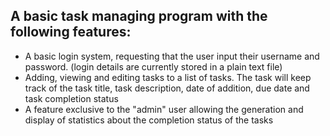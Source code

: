 A basic task managing program with the following features:
---
- A basic login system, requesting that the user input their username and password. (login details       are currently stored in a plain text file)
- Adding, viewing and editing tasks to a list of tasks. The task will keep track of the task title,     task description, date of addition, due date and task completion status
- A feature exclusive to the "admin" user allowing the generation and display of statistics about the   completion status of the tasks
